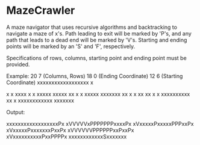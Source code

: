 # MazeCrawler

A maze navigator that uses recursive algorithms and backtracking to navigate a maze of x's. Path leading to exit will be marked by 'P's, and any path that leads to a dead end will be marked by 'V's. Starting and ending points will be marked by an 'S' and 'F', respectively.

Specifications of rows, columns, starting point and ending point must be provided.

Example:
20 7 (Columns, Rows)
18 0 (Ending Coordinate)
12 6 (Starting Coordinate)
xxxxxxxxxxxxxxxxxx x

x     x       xxxx x
x xxxxx xxxxx   xx x
x xxxxx xxxxxxx xx x
x            xx xx x
x xxxxxxxxxx xx    x
xxxxxxxxxxxx xxxxxxx

Output:

xxxxxxxxxxxxxxxxxxPx
xVVVVVxPPPPPPPxxxxPx
xVxxxxxPxxxxxPPPxxPx
xVxxxxxPxxxxxxxPxxPx
xVVVVVVPPPPPPxxPxxPx
xVxxxxxxxxxxPxxPPPPx
xxxxxxxxxxxxSxxxxxxx
